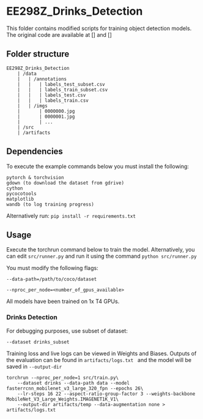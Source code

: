 # EE298Z_Drinks_Detection

This folder contains modified scripts for training object detection models. The original code are available at [] and []

## Folder structure

```
EE298Z_Drinks_Detection
    | /data
    |   | /annotations
    |   |   | labels_test_subset.csv
    |   |   | labels_train_subset.csv
    |   |   | labels_test.csv
    |   |   | labels_train.csv
    |   | /imgs
    |       | 0000000.jpg
    |       | 0000001.jpg
    |       | ...
    | /src
    | /artifacts
```

## Dependencies

To execute the example commands below you must install the following:

```
pytorch & torchvision
gdown (to download the dataset from gdrive)
cython
pycocotools
matplotlib
wandb (to log training progress)
```
Alternatively run:
`pip install -r requirements.txt`


## Usage
Execute the torchrun command below to train the model. Alternatively, you can edit  `src/runner.py` and run it using the command `python src/runner.py`

You must modify the following flags:

`--data-path=/path/to/coco/dataset`

`--nproc_per_node=<number_of_gpus_available>`

All models have been trained on 1x T4 GPUs. 

### Drinks Detection
For debugging purposes, use subset of dataset:

`--dataset drinks_subset`

Training loss and live logs can be viewed in Weights and Biases. Outputs of the evaluation can be found in `artifacts/logs.txt ` and the model will be saved in `--output-dir`

```
torchrun --nproc_per_node=1 src/train.py\
    --dataset drinks --data-path data --model fasterrcnn_mobilenet_v3_large_320_fpn --epochs 26\
    --lr-steps 16 22 --aspect-ratio-group-factor 3 --weights-backbone MobileNet_V3_Large_Weights.IMAGENET1K_V1\
    --output-dir artifacts/temp --data-augmentation none > artifacts/logs.txt
```